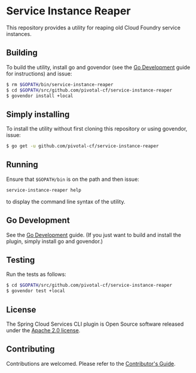 # Service Instance Reaper

This repository provides a utility for reaping old Cloud Foundry service instances.

## Building

To build the utility, install go and govendor (see the [Go Development](docs/go.adoc) guide for instructions) and issue:
```bash
$ rm $GOPATH/bin/service-instance-reaper
$ cd $GOPATH/src/github.com/pivotal-cf/service-instance-reaper
$ govendor install +local
```

## Simply installing

To install the utility without first cloning this repository or using govendor, issue:
```bash
$ go get -u github.com/pivotal-cf/service-instance-reaper

```

## Running

Ensure that `$GOPATH/bin` is on the path and then issue:
```bash
service-instance-reaper help
```
to display the command line syntax of the utility.

## Go Development

See the [Go Development](docs/go.adoc) guide.
(If you just want to build and install the plugin, simply install go and govendor.)

## Testing

Run the tests as follows:
```bash
$ cd $GOPATH/src/github.com/pivotal-cf/service-instance-reaper
$ govendor test +local
```

## License

The Spring Cloud Services CLI plugin is Open Source software released under the
[Apache 2.0 license](http://www.apache.org/licenses/LICENSE-2.0.html).

## Contributing

Contributions are welcomed. Please refer to the [Contributor's Guide](CONTRIBUTING.md).

